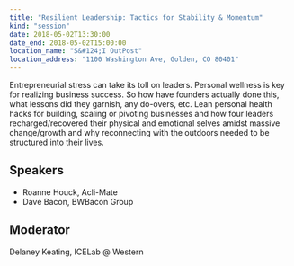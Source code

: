 ```yaml
---
title: "Resilient Leadership: Tactics for Stability & Momentum"
kind: "session"
date: 2018-05-02T13:30:00
date_end: 2018-05-02T15:00:00
location_name: "S&#124;I OutPost"
location_address: "1100 Washington Ave, Golden, CO 80401"
---
```


Entrepreneurial stress can take its toll on leaders. Personal wellness is key for realizing business success. So how have founders actually done this, what lessons did they garnish, any do-overs, etc. Lean personal health hacks for building, scaling or pivoting businesses and how four leaders recharged/recovered their physical and emotional selves amidst massive change/growth and why reconnecting with the outdoors needed to be structured into their lives. 

## Speakers
- Roanne Houck, Acli-Mate
- Dave Bacon, BWBacon Group

## Moderator
Delaney Keating, ICELab @ Western

